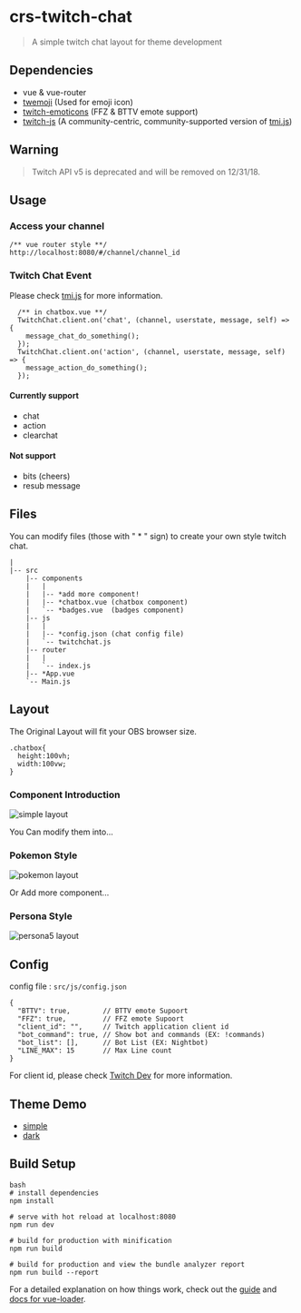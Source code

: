 # crs-twitch-chat

> A simple twitch chat layout for theme development

## Dependencies

- vue & vue-router
- [twemoji](https://github.com/twitter/twemoji) (Used for emoji icon)
- [twitch-emoticons](https://github.com/1Computer1/twitch-emoticons) (FFZ & BTTV emote support)
- [twitch-js](https://github.com/twitch-apis/twitch-js) (A community-centric, community-supported version of [tmi.js](https://github.com/tmijs/tmi.js))

## Warning

> Twitch API v5 is deprecated and will be removed on 12/31/18.

## Usage

### Access your channel 

```
/** vue router style **/
http://localhost:8080/#/channel/channel_id
```

### Twitch Chat Event 

Please check [tmi.js](https://docs.tmijs.org/v1.2.1/Events.html) for more information.
```
  /** in chatbox.vue **/
  TwitchChat.client.on('chat', (channel, userstate, message, self) => {
    message_chat_do_something();
  });
  TwitchChat.client.on('action', (channel, userstate, message, self) => {
    message_action_do_something();
  });
```

#### Currently support
- chat
- action
- clearchat

#### Not support
- bits (cheers)
- resub message

## Files

You can modify files (those with " \* " sign) to create your own style twitch chat.

``` 
|
|-- src
    |-- components
    |   |
    |   |-- *add more component!
    |   |-- *chatbox.vue (chatbox component)
    |   `-- *badges.vue  (badges component)
    |-- js
    |   |
    |   |-- *config.json (chat config file)
    |   `-- twitchchat.js
    |-- router
    |   | 
    |   `-- index.js
    |-- *App.vue
    `-- Main.js

``` 

## Layout

The Original Layout will fit your OBS browser size.
```
.chatbox{
  height:100vh; 
  width:100vw;
}
```

### Component Introduction
![simple layout](https://i.imgur.com/Vv3JDJV.png)

You Can modify them into...
### Pokemon Style
![pokemon layout](https://i.imgur.com/4il6KGb.png)

Or Add more component...
### Persona Style
![persona5 layout](https://i.imgur.com/7lXhO5N.png)

## Config

config file : ```src/js/config.json```

``` 
{
  "BTTV": true,        // BTTV emote Supoort
  "FFZ": true,         // FFZ emote Supoort
  "client_id": "",     // Twitch application client id
  "bot_command": true, // Show bot and commands (EX: !commands)
  "bot_list": [],      // Bot List (EX: Nightbot)
  "LINE_MAX": 15       // Max Line count
}
``` 

For client id, please check [Twitch Dev](https://dev.twitch.tv/docs/v5/#getting-a-client-id) for more information.

## Theme Demo

- [simple](http://crs38c28.github.io/crs-twitch-chat/simple/index.html#/channel/chris38c28)
- [dark](http://crs38c28.github.io/crs-twitch-chat/dark/index.html#/channel/chris38c28)

## Build Setup

``` 
bash
# install dependencies
npm install

# serve with hot reload at localhost:8080
npm run dev

# build for production with minification
npm run build

# build for production and view the bundle analyzer report
npm run build --report
```

For a detailed explanation on how things work, check out the [guide](http://vuejs-templates.github.io/webpack/) and [docs for vue-loader](http://vuejs.github.io/vue-loader).
